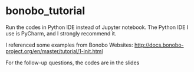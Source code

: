 # bonobo_tutorial

Run the codes in Python IDE instead of Jupyter notebook.
The Python IDE I use is PyCharm, and I strongly recommend it.

I referenced some examples from Bonobo Websites: http://docs.bonobo-project.org/en/master/tutorial/1-init.html

For the follow-up questions, the codes are in the slides
